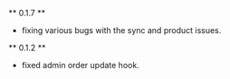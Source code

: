 ** 0.1.7 **
* fixing various bugs with the sync and product issues.

** 0.1.2 **
* fixed admin order update hook.
